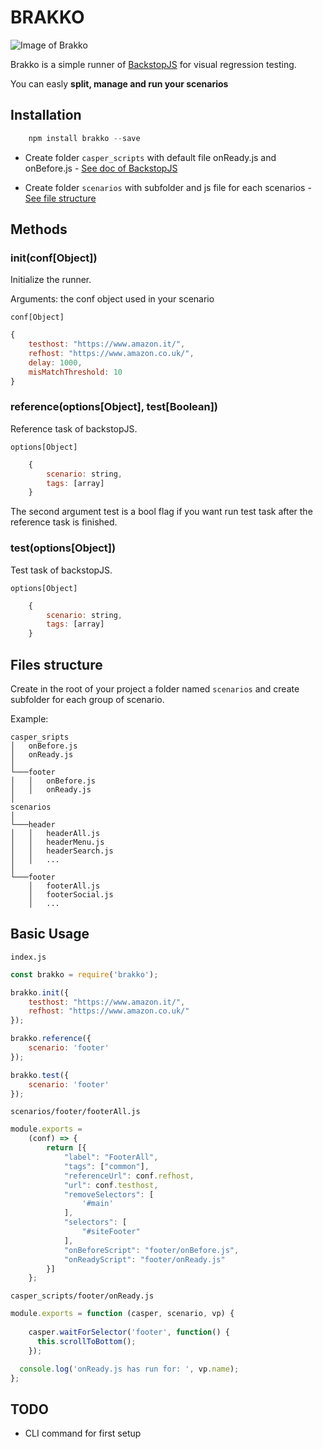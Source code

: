 # BRAKKO

![Image of Brakko](http://mantovanig.it/media/brakko_readme.jpg)

Brakko is a simple runner of [BackstopJS](https://github.com/garris/BackstopJS) for visual regression testing.

You can easly **split, manage and run your scenarios**

## Installation
```javascript
    npm install brakko --save
```

- Create folder `casper_scripts` with default file onReady.js and onBefore.js - [See doc of BackstopJS](https://github.com/garris/BackstopJS#running-custom-casperjs-scripts)

- Create folder `scenarios` with subfolder and js file for each scenarios - [See file structure](#files-structure)

## Methods

### **init(conf[Object])**

Initialize the runner.

Arguments: the conf object used in your scenario

`conf[Object]`
```javascript
{
    testhost: "https://www.amazon.it/",
    refhost: "https://www.amazon.co.uk/",
    delay: 1000,
    misMatchThreshold: 10    
}
```

### **reference(options[Object], test[Boolean])**

Reference task of backstopJS.

`options[Object]`
```javascript
    {
        scenario: string,
        tags: [array]
    }
```

The second argument test is a bool flag if you want run test task after the reference task is finished.


### **test(options[Object])**
Test task of backstopJS.

`options[Object]`
```javascript
    {
        scenario: string,
        tags: [array]
    }
```

## Files structure
Create in the root of your project a folder named `scenarios` and create subfolder for each group of scenario.

Example:

```
casper_sripts
│   onBefore.js
│   onReady.js
│
└───footer
│   │   onBefore.js
│   │   onReady.js
│
scenarios
│
└───header
│   │   headerAll.js
│   │   headerMenu.js
│   │   headerSearch.js
│   │   ...
│   
└───footer
    │   footerAll.js
    │   footerSocial.js
    │   ...
```


## Basic Usage

`index.js`
```javascript
const brakko = require('brakko');

brakko.init({
    testhost: "https://www.amazon.it/",
    refhost: "https://www.amazon.co.uk/"
});

brakko.reference({
    scenario: 'footer'
});

brakko.test({
    scenario: 'footer'
});
```



`scenarios/footer/footerAll.js`
```javascript
module.exports = 
    (conf) => {
        return [{
            "label": "FooterAll",
            "tags": ["common"],
            "referenceUrl": conf.refhost,
            "url": conf.testhost,
            "removeSelectors": [
                '#main'
            ],
            "selectors": [
                "#siteFooter"
            ],
            "onBeforeScript": "footer/onBefore.js",
            "onReadyScript": "footer/onReady.js"
        }]
    };
```



`casper_scripts/footer/onReady.js`
```javascript
module.exports = function (casper, scenario, vp) {
  
    casper.waitForSelector('footer', function() {
      this.scrollToBottom();
    });

  console.log('onReady.js has run for: ', vp.name);
};
```

## TODO
- CLI command for first setup